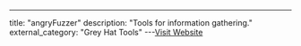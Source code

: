---
title: "angryFuzzer"
description: "Tools for information gathering."
external_category: "Grey Hat Tools"
---[Visit Website](https://github.com/ihebski/angryFuzzer)

